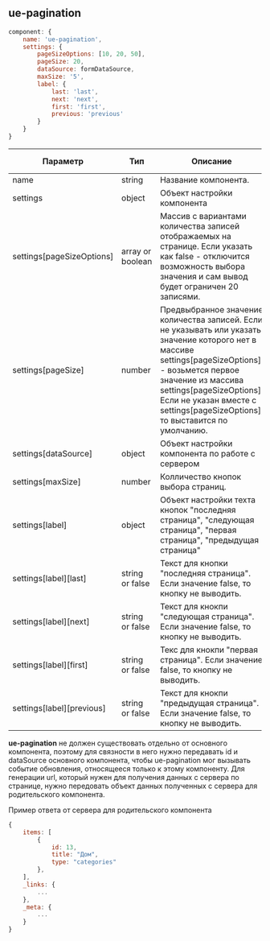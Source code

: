 ## ue-pagination

```javascript
component: {
    name: 'ue-pagination',
    settings: {
        pageSizeOptions: [10, 20, 50],
        pageSize: 20,
        dataSource: formDataSource,
        maxSize: '5',
        label: {
            last: 'last',
            next: 'next',
            first: 'first',
            previous: 'previous'
        }
    }
}
```

| Параметр | Тип | Описание | Обязательный параметр? | Значение по-умолчанию |
| --- | --- | --- | --- | --- |
| name | string | Название компонента. | + | - |
| settings | object | Объект настройки компонента | + | - |
| settings[pageSizeOptions] | array or boolean | Массив с вариантами количества записей отображаемых на странице. Если указать как false - отключится возможность выбора значения и сам вывод будет ограничен 20 записями. | - | [10, 20 ,50] |
| settings[pageSize] | number | Предвыбранное значение количества записей. Если не указывать или указать значение которого нет в массиве settings[pageSizeOptions] - возьмется первое значение из массива settings[pageSizeOptions]. Если не указан вместе с settings[pageSizeOptions], то выставится по умолчанию. | - | 20 |
| settings[dataSource] | object | Объект настройки компонента по работе с сервером | - | Берется у родительского компонента |
| settings[maxSize] | number | Колличество кнопок выбора страниц. | - | 7 |
| settings[label] | object | Объект настройки техта кнопок "последняя страница", "следующая страница", "первая страница",  "предыдущая страница" | - | '>>', '>', '<<', '<' |
| settings[label][last] | string or false | Текст для кнопки "последняя страница". Если значение false, то кнопку не выводить. | - | '>>' |
| settings[label][next] | string or false  | Текст для кнокпи "следующая страница". Если значение false, то кнопку не выводить. | - | '>' |
| settings[label][first] | string or false | Текс для кнокпи "первая страница". Если значение false, то кнопку не выводить. | - | '<<' |
| settings[label][previous] | string or false | Текст для кнокпи "предыдущая страница". Если значение false, то кнопку не выводить. | - | '<' |

__ue-pagination__ не должен существовать отдельно от основного компонента, поэтому для связности в него нужно передавать id и dataSource основного компонента,
чтобы ue-pagination мог вызывать событие обновления, относящееся только к этому компоненту. 
Для генерации url, который нужен для получения данных с сервера по странице, нужно передовать объект данных полученных с сервера для родительского компонента.

Пример ответа от сервера для родительского компонента

```javascript
{
    items: [
        {
            id: 13,
            title: "Дом",
            type: "categories"
        },
    ],
    _links: {
        ...
    },
    _meta: {
        ...
    }
}
```